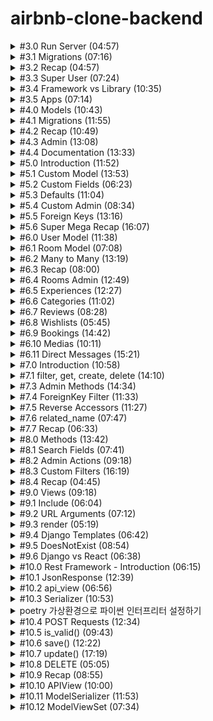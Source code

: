 # airbnb-clone-backend

<details>
<summary> #3.0 Run Server (04:57)
</summary>

**서버 키는 법**

airbnb-clone-backend 폴더 위치 아래에서 터미널을 킨 후 `poetry shell`로 `django` 가상환경으로 들어가준다.
그 다음 `python manage.py runserver` 명령어를 터미널에서 실행해준다.

**서버 닫는 법**

`Ctrl + C`로 중지한다.

</details>

<details>
<summary>
#3.1 Migrations (07:16)
</summary>

**admin page**

/admin/ 페이지로 가려함.

- /admin/ 페이지가 접속이 안되는 경우
  DB에 django_session 이라는 테이블이 없기 때문이다.

서버를 열면서 생긴 'db.sqlite3' 폴더는 DB파일인데 비어있다.

- migration 작업을 통해 문제 해결
  migration은 DB의 state를 수정하는 작업을 의미한다.

  ![Alt text](img/1.png)

  18개의 migration이 있다.

  `python manage.py migrate` 명령어를 터미널에 실행시켜 문제를 해결한다.

  ![Alt text](img/2.png)

- /admin/ 페이지 로그인 시 로그인 오류화면을 볼 수 있음

![Alt text](img/3.png)

</details>

<details>
<summary>
#3.2 Recap (04:57)
</summary>

**migration**

migration 파일에는 DB를 변화시킬 수 있는 python 코드가 들어있다.

이중에는 `auth-user`파일이 있을 것이다. 유저 저장 테이블이다.

</details>

<details>
<summary>
#3.3 Super User (07:24)
</summary>

**관리자 페이지**

터미널을 하나 더 열고 `django` 가상환경으로 들어가준 뒤 `python manage.py createsuperuser`를 실행한다.

비밀번호 설정 시 유효성 검사를 자동으로 해줌을 볼 수 있다.

![Alt text](img/4.png)

`/admin/`으로 들어가 설정한 아이디 비번을 입력하면 관리자 페이지를 볼 수 있다.

![Alt text](img/5.png)

관리자 페이지에서 본인 계정의 비밀번호 변경, 다른 유저의 비밀번호 변경, 유저생성, 그룹생성 등의 작업을 할 수 있다.

</details>

<details>
<summary>
#3.4 Framework vs Library (10:35)
</summary>

**라이브러리와 프레임워크의 차이 설명**

우리가 import를 통해 `라이브러리`를 호출한다.

`프레임워크`는 우리가 쓴 코드를 호출한다.

config폴더의 `setting.py` 파일의 내용을 수정함으로써 사용자의 코드에 맞춰 웹페이지의 내용이 바뀌는 것을 볼 수 있다.

![Alt text](img/6.png)

(프레임워크의 특징이다)

</details>

<details>
<summary>
#3.5 Apps (07:14)
</summary>

**장고의 프로젝트는 application들로 이루어져 있다**

Airbnb를 예시로 든다.

(`room`)숙소 정보와 (`user`)숙소 주인정보나 고객정보를 위한 로직을 같은 파일에 두지 않고 따로 둘 것이다.

`room`을 업로드하고 수정하고 삭제하는 등의 로직과 정보를 DB에 저장하고 변경사항을 적용해야한다.

`user`들이 소통하고 본인의 숙소페이지를 관리하고 본인의 예약정보를 관리하고, DB에 정보를 저장하고 변경사항을 적용해야한다.

</details>

<details>
<summary>
#4.0 Models (10:43)
</summary>

**장고의 프로젝트는 application들로 이루어져 있다**

django가상환경에서 다음 명령어를 터미널에 입력한다.
`python manage.py startapp 어플리케이션_이름`

'어플리케이션\_이름'에 해당하는 폴더가 만들어진다.

house 어플리케이션에 대한 데이터의 detail을 `models.py`에 작성한다.

파일을 수정하고 저장하여도 자동으로 서버가 재시작 되지 않는데 django가 아직 house 어플리케이션에 대해 모르기 때문이다.

config폴더의 `setting.py`파일에 `INSTALLED_APPS`에 우리가 만든 어플리케이션을 추가한다.
![Alt text](img/7.png)

`"houses.apps.HousesConfig"` 추가하기

</details>

<details>
<summary>
#4.1 Migrations (11:55)
</summary>

**Migrations**

django는 자동으로 admin 패널을 우리의 데이터로 생성해준다.

house폴더 아래에 있는 `admin.py`파일에 다음코드를 추가해준다.

```python
@admin.register(House)
class HouseAdmin(admin.ModelAdmin):
    pass
```

House라는 모델을 추가해주는 것을 볼 수 있다.

![Alt text](img/8.png)

하지만 눌러보면 table이 없다는 오류가 뜬다.

직접 migration을 함으로써 table을 만들어 줄 수 있다.

새로운 터미널을 열고 django가상환경상태에 진입한 후, `python manage.py makemigrations` 명령어를 입력한다.

![Alt text](img/9.png)

house 폴더 아래에 migration 폴더가 생겼고, 그 안에 '0001_initial.py'파일이 생겼다.

![Alt text](img/10.png)

변경된 데이터베이스를 적용하기 위해 `python manage.py migrate` 명령어를 입력해준다.

![Alt text](img/11.png)

그러면 이제 Houses를 눌렀을 때 migrate한 데이터베이스가 보인다.

![Alt text](img/12.png)

'ADD HOUSE' 버튼을 눌러 예전에 미리 설정해두었던 db자료형에 맞춰 내용을 추가할 수 있다.

![Alt text](img/13.png)

Houses에 내용물을 하나 추가하고 서버를 껐다키면 전에 추가했었던 내용이 살아있는 것을 확인할 수 있다.

![Alt text](img/14.png)

</details>

<details>
<summary>#4.2 Recap (10:49)</summary>

기존에 설치된 앱과 새로만들어 추가한 앱을 분리하여 따로 합쳐준다.

`INSTALLED_APPS = SYSTEM_APPS + CUSTOM_APPS`

migration을 테스트해보기위해 house폴더 아래에 있는 `models.py`에서 'price'를 'price_per_night'로 바꾼 후 변경사항을 적용시키기 위해 migration을 해준다.

![Alt text](img/15.png)

migration폴더 아래에 새로운 파이썬 파일이 생기고 변경사항이 기록된다.

![Alt text](img/16.png)

변경사항을 `python manage.py makemigrations`로 등록해주고, `python manage.py migrate`로 적용해준다.

![Alt text](img/17.png)

적용된 모습이다.

</details>

<details>
<summary>#4.3 Admin (13:08)</summary>

**admin 패널 추가설정하기**

admin패널에 들어가면 Houses 클래스로부터 만들어진 항목의 이름이 'House object(1)' 로 보인다.

model.py에서 House클래스에 `__str__()` 메소드를 수정해줌으로써 우리가 원하는 형태로 보이게 할 수 있다.

```
    def __str__(self):
        return self.name
```

admin.py에서 `list_display=[]`에 데이터 속성이름을 적어주면 해당 속성들을 미리보기 가능하다.

```
    list_display = [
        "name",
        "price_per_night",
        "address",
        "pets_allowed",
    ]
```

`list_filter=[]`를 추가해주면 오른쪽에 필터목록을 볼 수 있다.

![Alt text](img/18.png)

```
    list_filter = [
        "price_per_night",
        "pets_allowed",
    ]
```

`    search_fields = ["address"]`이 코드를 추가 함으로써 주소를 기준으로 검색할 수 있는 검색창이 생긴다.

`"address_startwith"`를 집어넣으면 검색키워드로 시작하는 것만 뜨고, 그냥 `"address"`만 넣으면 키워드가 중간에 들어있어도 모두 검색된다.

</details>

<details>
<summary>#4.4 Documentation (13:33)</summary>

**Documentation**

[장고문서](https://docs.djangoproject.com/en/4.2/ref/models/fields/)

Documents를 통해 admin패널에서 도움말, 데이터 이름, 데이터 숨기기, 리스트상태에서 수정가능하게 하기 등등의 많은 기능을 적은 코드로 사용할 수 있다.

It's insane~

</details>

<details>
<summary>#5.0 Introduction (11:52)</summary>

**User Applications 환경설정\_0**

인터프리트 설정을 poetry환경으로 잡아준다.

그러면 django 임포트할때 밑에 경고물결줄이 안뜬다.

</details>

<details>
<summary>#5.1 Custom Model (13:53)</summary>

**User Applications 환경설정\_1**

[Documents Link](https://docs.djangoproject.com/en/4.2/topics/auth/customizing/#substituting-a-custom-user-model)

`python manage.py startapp users`로 새로운 커스텀 유저를 만들어준다.

기존 유저의 모든 것을 상속받아야함.

1.  `AbstractUser`의 모든 것을 상속받은 `User`를 커스터마이징하고,

2.  커스터마이징한 `User`를 Django에게 사용하겠다고 인지시켜야한다.

    2-1. 링크에서 추가해야하는 코드를 `setting.py`에 추가한다.

    2-2. user application을 설치해야하므로 `CUSTOM_APPS`에 추가해준다.

    2-3. 커스텀 USER를 만들었는데 이미 옛날에 만들어둔 USER와 충돌을 일으키기 때문에 서버를 끄고 DB를 삭제해준다. "db.sqlite3"을 삭제한다. 서버 재실행해준다.

    2-4. 그리고 houses에 있는 migrations 파일도 지워준다.(0001\_.... 이렇게 생긴 파일들). (폴더와 `__init__.py` 파일은 살려둠)

    2-5. `python manage.py makemigrations`를 해준다.

    ![Alt text](img/19.png)

    2-6. `python manage.py migrate`로 새정보로 업데이트해주고, 동기화된다.

3.  user모델을 admin패널에 추가한다.

    3.1 users폴더에 admin.py에 내용을 추가해준다.

    3.2 다시 페이지를 리로드하면 로그인을 다시해야하는데, DB를 지웠기 때문에 세션이 종료된 것이고, user로 새로 생성해 줘야한다.

    따라서 `python manage.py createsuperuser`로 user계정을 새로 만들어준다.

![Alt text](img/20.png)

유저가 분리되어 보인다. 이전에는 Groups와 같이 있었다.

</details>

<details>
<summary>#5.2 Custom Fields (06:23)</summary>

**Custom User Model**

파이썬 코드에 있는 모델 구조와 DB구조를 서로 동기화 하기 위해 추가작업(기본값 넣어주기 등의 작업)을 해줘야 한다.

만약 'is_host'필드에 기본값을 지정해주지 않고 `python manage.py makemigrations`를 해주면 동기화를 위한 오류를 발생시킬 것이다.

![Alt text](img/21.png)

추가한 'is_host' 필드는 기본값없이 Nill 값으로 추가가 불가능하다는 오류이다.

옵션1. 일회성 기본값제공하기. 하지만 기존 행들의 이 열 값들이 모두 null값이 된다.

옵션2. 이 작업을 중지하고 models.py에서 기본값을 지정해준다.

2번을 선택하여 추가작업을 해줄 것이다.

</details>

<details>
<summary>#5.3 Defaults (11:04)</summary>

**Adding Default**

DB를 수정하여 기존에 있었던 필드가 사라지면 원래 있어야 할 것이 없어져서 오류가 발생한다.

default 값이 필요한 필드에 default값을 넣어주고 makemigrations를 해준다.

웹에서 유저를 클릭하여 들어가보자.

하지만 필드가 non-editable 상태여서 오류가 발생하는 것을 볼 수 있다.

다음 강의에서 해결한다.

</details>

<details>
<summary>#5.4 Custom Admin (08:34)</summary>

**Admin pages modify**

어드민 페이지를 수정하였다.

</details>
<details>
<summary>#5.5 Foreign Keys (13:16)</summary>

**유저 연동시키기(model연결시키기)**

ForeignKey를 사용하여 사용자를 연결한다.

만약 사용자가 지워지면 어떻게 처리할 것인지 정해주어야만 한다.

NULL로 처리해줄 수 있다. 하지만 그 유저가 만든 house가 주인이 없는 채로 남아있으면 안됨으로 house도 같이 delete해주기 위한 CASCADE를 쓴다. `on_delete=models.CASCADE`

그 다음 db.sqlite3과 migrations 폴더에 있는 파일들을 모두 지워준다.(`__init__.py` 빼고)

초기화 해주는 과정이다.

초기화가 되었기 때문에 makemigrations, migrate, createsuperuser를 다 해준다.(jeongyeon, 123)

웹페이지에 들어가서 house에 추가를 해주면 아래에 새로운 필드가 생긴 것을 확인할 수 있다.

![Alt text](img/23.png)

박스를 클릭하면 사용자를 선택해줄 수 있다. 초기여서 '-----'와 'jeongyeon' 2개만 있다.

house가 user의 ForeignKey를 가지고 있다고 알려주었기 때문에 models를 연결할 수 있었다.

PositiveIntegerField를 사용하게되면 단순히 숫자를 저장하기만 한다. 하지만 ForeignKey를 사용하면 Django에게 참조하고 싶은 model을 알려줌으로써 연결을 해준다.

</details>

<details>
<summary>#5.6 Super Mega Recap (16:07)</summary>

**관계형DB를 Django에서 다루기**

사용자를 예시로 user테이블과 house테이블을 연결하였다.

만약 user테이블에있는 user가 하나 사라진다면, 그 user와 연관된 house를 어떻게 처리할 것인지가 문제가 된다.

house를 같이 삭제시키는 방법과 house의 user정보를 null로 만들어버리는 방법 2가지가 있다.

extensions에서 sqlite viewer를 설치하면 django의 sqlite db를 시각화해서 볼 수 있다.

다음에 model들을 생성할 것이기 때문에 house폴더를 삭제시켰다. 그리고 setting.py에서 custom_apps에 있는 house도 지워준다.

그다음 migration폴더에 있는 것도 지워서 초기화 해준다.

</details>
<details>
<summary>#6.0 User Model (11:38)</summary>

**최종 프로젝트에서 사용할 model만들기**

user 모델을 확장하였음

</details>
<details>
<summary>#6.1 Room Model (07:08)</summary>

**최종 프로젝트에서 사용할 model만들기**

rooms 모델을 새로 만들어줌

콘솔창에 `python manage.py startapp rooms`를 쳐서 새 모델을 만들어 주고, Config폴더에 있는 settings.py에 CUTSTOM_APPS에 `"rooms.apps.RoomsConfig",` 을 추가한다.

many-to-many 것들을 위해 나머지는 다음강의에

</details>
<details>
<summary>#6.2 Many to Many (13:19)</summary>

**최종 프로젝트에서 사용할 model만들기**

many to many 의 의미를 알기 위해서는 Many to one, One to many의 의미를 알아야 한다.

- room1, room2, room3 -> user1 (Many to one)

- user1 -> room1, room2, room3 (One to many)

Amenty model이 many to many relationship을 가진다.

Amenity1, Amenity2, Amenity3 => room1, room2, room3

그리고 반복을 피하기 위해서 생성된 날짜, 변경수정된 날짜를 저장하는 필드를 하나 만들어준다.

여기서 `auto_now_add=True`를 해주게 되는데 처음 생성되었을 때 날짜를 넣어주는 기능이다.

update는 `auto_now=True`를 넣어줘서 저장될 때마다 시간이 기록되게 한다.

근데 여기서 만들고 있는 시간 저장기능은 다른곳에서도 똑같이 사용될 것이다. 그러면 반복적으로 같은 코드를 사용해줘야하는데 이 중복되는 것을 막기 위해서 새로운 application을 만들어줄 것이다.

콘솔에 `python manage.py startapp common`으로 공통 코드를 위한 새 application을 만들어준다.

이 새로 만들어준 common모델에는 추상모델을 만들어준다. 이 모델은 db에 추가하지 않고 다른 모델에서 재사용하기 위한 모델이다. 이것은 blueprint같은 모델이다.

만들어준 common 모델에 아래부분에

```(python)
class Meta:
    abstract = True
```

을 적어준다면 django는 이 모델에 대해서 쓸모없는 db를 만들어내지 않는다.

사용하기 위해서는 사용하고자 하는 모델에 임포트를 먼저 한 후 `from common.models import CommonModel` 시작할 때 modles.Model부분을 `CommonModel` 로 바꿔적어주면 된다.

</details>
<details>
<summary>#6.3 Recap (08:00)</summary>

**최종 프로젝트에서 사용할 model만들기**

만든 rooms와 amenities를 웹상에서 확인해봄.

db에서 직접 확인해보면 생성날짜 수정날짜도 확인할 수 있다.

</details>
<details>
<summary>#6.4 Rooms Admin (12:49)</summary>

**최종 프로젝트에서 사용할 model만들기**

room과 amenity의 이름 수정

그리고 Amenity모델을 자동으로 복수형으로 표시하는 django의 기능 중 Amenitys라고 잘못된 복수형을 다음 코드로 바로잡아준다.

```(python)
class Meta:
    verbose_name_plural = "Amenities"
```

admin.py에서 목록에서 어떻게 보일지, 어떤 필터 적용기준으로 보여줄지 패널에서 시각화 할 수 있다.

</details>
<details>
<summary>#6.5 Experiences (12:27)</summary>

**최종 프로젝트에서 사용할 model만들기**
experience창 만들기

</details>

<details>
<summary>#6.6 Categories (11:02)</summary>

**최종 프로젝트에서 사용할 model만들기**
category 연결 만들기

</details>
<details>
<summary>#6.7 Reviews (08:28)</summary>

**최종 프로젝트에서 사용할 model만들기**
review 테이블만들기

</details>
<details>
<summary>#6.8 Wishlists (05:45)</summary>

**최종 프로젝트에서 사용할 model만들기**
wishlist 만들기

</details>

<details>
<summary>#6.9 Bookings (14:42)</summary>

**최종 프로젝트에서 사용할 model만들기**
booking 만들기

-> rooms, experiences 2개 모두 예약할 수 있는 booking기능을 만들 것이다. 2개중 선택을 할 수 있도록 choice클래스를 하나 만들어준다.

booking에서 check_in, check_out을 만들어 줄 때에는 DB에 시간을 포함하여 저장할 것인지 날짜만 저장할 것인지를 우리가 정하여 만들어줘야 한다.(여기서는 날짜만 저장하기로 함)

</details>
<details>
<summary>#6.10 Medias (10:11)</summary>

**최종 프로젝트에서 사용할 model만들기**
Media 만들기

OneToOneField를 만들었는데 고유한 것을 연결할 때 사용하였다.(드물게 사용함)

</details>

<details>
<summary>#6.11 Direct Messages (15:21)</summary>

**최종 프로젝트에서 사용할 model만들기**
direct_messages 만들기

dms로 이름지어도 되어서 그렇게 했음

application이름은 해당 모델의 폴더 아래에 app.py에서 name을 수정함으로서 바꿀 수 있다.

admin패널에서 추가적으로 문자 개수, 채팅방에 참여하고있는 사람수, 개시한 방에 평점 등의 추가적인 속성을 넣어줄 수 있을 것이다.

</details>
<details>
<summary>#7.0 Introduction (10:58)</summary>

**Django의 ORM**

콘솔창에서 shell로 db와 소통할 것이다.

`python manage.py shell`

models를 통해 db에 접근한다.

db에 있는 모든 room찾기

`from rooms.models import room`

`Room.objects.all()`

어떠한 속성으로도 찾을 수 있다.

`Room.objects.get(name="서울집")`

.get 뿐만아니라 .create, .filter도 있다

`room = Room.objects.get(name="서울집")`

처럼 변수에 저장하고

`room.created_at`,`room.name`,`room.id`등의 명령어를 입력할 수 있다.

`room.price = 2000`으로 하고 `room.save()`를 하게되면 db가 업데이트된다. 심지어 updated_at에 시간이 반영된다. 하지만 국제표준시간 기준이여서 9시간 느리게 보인다.

</details>

<details>
<summary>#7.1 filter, get, create, delete (14:10)</summary>

**ORM 용어들**

- `.get()` 특정한 object 하나만 찾고 싶을때

  `Room.objects.get(pk=1)` primary key 1로 찾을때

- `.filter()` 필터적용하여 가져오기

  - `Room.objects.filter(pet_friendly=True)`
    'pet_friendly'를 필터적용하여 가져오면 결과값 개수가 1개 이상이므로(0개가 나올 수 있음) `.filter()`를 사용해야한다. 만약 `.get()`을 사용하면 오류가 날 것이다.

  - filter는 유용하다. '속성'+ '\_\_필터값' 형식으로 underscore를 이용한다.

  - 부등호도 사용하다.

  `Room.objects.filter(price__gt=15)`

  - 검색어도 사용가능하다('seoul'이 들어간 방만 찾기 같은 행위)

    `Room.objects.filter(name__contains="서울")`

    `Room.objects.filter(name__startswith="서울")`

- `.all()` 모든것을 보여줌

- `.create()` db내용물 생성하기

  괄호안에 속성값을 잘 넣어줘야한다.

  `Amenity.objects.create(name="Amenity from the Console",  description="cool")`

- `.delete()` 선택한 db값을 삭제할 수 있다.

  `.get()`으로 삭제하고싶은 것을 고르고 삭제해준다.
  `Amenity.objects.get(pk=4).delete()`

      </details>

  <details>
  <summary>#7.2 QuerySets (07:01)</summary>

**QuerySets은 무엇인가**

연산자를 함께 묶어주는 역할을 한다.

filter 사용시 여러 속성을 ','로 묶어줄 수 있다.

db와 소통하지 않고 db에 있는 모든 데이터를 몽땅 꺼내온다.

QuerySet은 구체적으로 요청받을 때만 데이터를 제공할 것이다.

명령을 즉시 실행시켜주지 않고 데이터를 요청할 때만 제공한다.

1. 게으르기 때문에 db를 힘들게 하지 않는다.

2. 서로다른 QuerySet들을 연결할 수 있다.

all같은 db를 힘들게 할 수 있는 명령어를 실행한다면 db를 바로 다 보여주지 않고 QuerySet형태로 짧게 보여준다.

</details>

<details>
<summary>#7.3 Admin Methods (14:34)</summary>

**lookup 무엇인가**

"\_\_"연산자는 lookup연산자라고 부른다.

[Documentation link](https://docs.djangoproject.com/en/4.1/ref/models/querysets/#field-lookups)

QuerySet을 반환하는 메소드도 있고, 반환하지 않는 메소드도 있다.

새로운 db 콘솔 지식을 통하여 admin 패널에서 더 많은 것을 할 수 있다.

예를들면 .count()메소드를 통해 얼마나 많은 요소들이 있는지를 표시해줄 수 있다.

`"total_amenities",`이 항목을 rooms의 admin.py에 추가할 것이다. 하지만 이것은 미리 만들어주지 않았기 때문에 오류가 발생한다.(Room클래스의 메소드로 찾아내려 한다.)

2가지 방법이 있다.

1. 직접 model에 메소드를 추가하기. ORM을 이용하는 방법이다.

2. admin.py에 직접 메소드를 만들어주기. 메소드는 self뿐만 아니라 room도 매개변수로 갖게된다.

1번방법은 room에 항상 total_amenities메소드가 따라다닐 것이다. room을 쓸때마다 total_amenities도 필요하다면 1번방법이 좋다. 2번방법은 관리자 패널에서만 확인할 수 있다. 다른곳에서는 전혀 필요없고, 관리자 패널에만 필요하다면 2번방법이 좋을 수 있다.

```
#(admin.py)
def total_amenities(self, room):
    return room.amenities.count()
```

```
def total_amenities(self):
    return self.amenities.count()
```

이렇게 해줌으로서 count()메소드로 amenities개수를 표현해줄 수 있다.

</details>
<details>
<summary>#7.4 ForeignKey Filter (11:33)</summary>

**foreignKey로 필터링하기**

reverse accessors : 관계를 뒤집어서 접근하도록 하는 것.

사용하는 이용 : 반대방향으로 원하는 정보를 찾을 때

room 모델은 user모델을 foreignKey로 포인팅하고 있다.

reverse란 user를 가리키고 있는 model을 찾기 위한 것. 반대방향으로 원하는 것을 찾아가는 것.

예를 들어 room.owner은 room에서 user를 찾아내는 것이다. 근데 user에서 room을 찾아내는 방법, 이것이 reverse이다.

`Room.objects.filter(owner__username="jeongyeon")`

이런식으로 작성하면 해당 유저의 모든 room을 QuerySet으로 보여준다.

`Room.objects.filter(owner__username__startswith="j")`

이런것도 가능하다(~로 시작하는 것 찾기 필터)

이런 기능이 반복적으로 많이 필요한 경우가 있다. 예를들어 인스타그램에서 creater가 사진을 올리는 기능이 있고 그 creater를 클릭하여 그사람이 올린 사진들을 보는 행위 reverse가 있는데 둘다 반복적으로 많이 쓰이는 기능이 될 것이다.

room.owner.username은 가능하다. 방을 업로드한 유저의 이름을 보는 기능이다. 하지만 반대로 유저의 이름을 기준으로 그 유저가 올린 방을 모두 찾아보는 기능 user.rooms 이러한 기능은 만든적이 없다. reverse로 찾아야 하는 것이다. 하지만 코드를 손봐서 기능을 만들어 줄 수 있다.

</details>
<details>
<summary>#7.5 Reverse Accessors (11:27)</summary>

**Reverse Accessors**

콘솔에서 User를 임포트해와서 pk=1을 me라는 변수에 저장하자.

`dir(me)`를 통해 많은 메소드와 속성을 볼 수 있다.

`~_set`이라는 것이 많다. 이것이 reverse accessors이다.

`me.room_set.all()`을 입력하면 해당 유저의 모든 room을 보여준다.

새로운 유저를 만들어주자. (admin, adminpw1234) 방하나를 admin의 방으로 바꿔준다.

다시 명령어를 입력하면 방이 하나 없어져있다.

규칙 : ForeignKey는 매번 `_set`속성을 받는다.

review에서도 user와 연결시 ForeignKey를 사용했다. 따라서 `me.review_set`이 가능하다.

</details>
<details>
<summary>#7.6 related_name (07:47)</summary>

**Reverse Accessors 이름 커스터마이징**

A가 B에 대한 ForeignKey를 만들었다면 B는 A_set을 갖는다.

`user.room_set()`을 더이상 하지않고 `user.rooms`을 하도록 만들려면 rooms의 models.py에서 Room 클래스의 owner설정에서 `related_name="rooms",`을 추가하면 된다.

추가후 makemigrations, migrate을 해줘야 적용이 된다.(ORM shell콘솔도 껐다 켜준다.)

ForeignKey뿐만 아니라 ManyToMany도 바꿔줄 수 있다. 바꿀 수 있는건 모두 바꿔준다.

</details>

<details>
<summary>#7.7 Recap (06:33)</summary>

**Reverse Accessors 복습**

이미 만들어 놓은 속성이나 메소드를 반대방향으로 호출하고 싶을 때 추가적으로 만들지 않고도 사용가능한 기능.

related_name으로 이름을 바꿔줄 수 있다.

</details>
<details>
<summary>#8.0 Methods (13:42)</summary>

**리뷰 평균내서 보여주기**

일단 room에서 review를 볼 수 있게 메소드를 하나 만든다. 프론트에서 보여줄 목적도 있다.

```
def rating(room):
    return room.reviews.count()
```

이런식으로 ORM문법을 이용해 return값을 만들어준다.

```
for review in room.reviews.all().values("rating"):
```

for문으로 필요한 모든 리뷰를 불러올때 그냥 `.all()`을 해버리면 db가 고생을 한다. 따라서 뒤에 `.values("rating")`을 붙여서 필요한 값만 가져오도록 최적화를 해준 것이다.

</details>
<details>
<summary>#8.1 Search Fields (07:41)</summary>

**검색 필드**

room의 admin.py에 
```
search_fields = ("name", "price",)
```
를 추가하게되면 admin패널의 room에서 검색필드가 생성된다.

그리고 방의 이름이나 가격으로 방을 검색해볼 수 있다.

이러면 기본적으로 검색한 내용이 우리가 선택한 항목에 있는지 확인한다.

startswith 키워드는 앞에 `^`를 넣어주면 사용할 수 있다. (~로 시작하는 것 검색하기)

```
search_fields = ("^name", "^price",)
```

완전히 똑같은 것을 찾아주고 싶을 때는 `=`를 앞에 넣어주면 된다.

```
search_fields = ("=name", "=price",)
```

만약 사용자 이름으로 찾고 싶다면

```
search_fields = ("owner__username",)
```

이처럼 장고가 기본으로 제공하는 기능을 사용하여 만들어줄 수 있다.

Foreign Key를 이용하여 검색하는 방식이다. owner는 room model의 한 요소로 user로부터 관계되는 값이다.

</details>

<details>
<summary>#8.2 Admin Actions (09:18)</summary>

room을 삭제하려하면 장고는 연결된 관계같은 것들이 같이 삭제되거나 변경되는지 한눈에 보여주는 페이지를 띄워준다.

**admin action 추가하기**

admin action은 3개의 파라미터로 구성된다. 

1. 액션을 호출하는 클래스 
2. request객체
3. queryset 선택한 모든 객체를 반환
```
@admin.action(description="Set all prices to zero")
def reset_prices(modle_admin, request, queryset):
    print(modle_admin)
    print(dir(request))
    print(queryset)
```

위와 같이 체크박스에 선택한 room들을 queryset을 출력하여 확인해 볼 수 있다.

우리가 만들려는 기능은 선택한 방들의 가격을 0으로 바꾸는 것이다.

```
def reset_prices(modle_admin, request, rooms):
    for room in rooms.all():
        room.price = 0
        room.save()
```
</details>
<details>
<summary>#8.3 Custom Filters (16:19)</summary>


**나만의 필터 만들기**

admin.py에 클래스 내부에 `list_filter=(rating)`처럼 만들면 해당 필드명으로 필터를 만들 수 있었다.

관계, Foreign Key로도 필터를 만들 수 있다. User로 만들어보자

```
    list_filter = (
        "rating",
        "user__is_host",
        "room__amenities",
        "room__pet_friendly",
    )
```

이런식으로 Foreign Key로 관계를 통해 필터를 만들어 줄 수 있다.

Foreign Key의 또 다른 Foreign Key로도 필터를 만들어줄 수 있다.

리뷰에서 특정 단어를 포함하는 것만 보여주도록 필터를 만들어볼 수도 있다.

```
# SimpleListFilter를 상속받는다.
class WordFilter(admin.SimpleListFilter):
    # 필수 - 필터제목
    title="Filter by words!"
    # 필수 - URL에 뜨는 내용 'potato=어쩌구' 이렇게 URl에 나옴
    parameter_name="potato"
    # 필수 - 필터 내용이 어떤 것이 나와야하는지 Override되야하는 lookup method
    # 튜플 리스트를 반환해야한다.
    def lookups(self, request, model_admin):
        # 두번째 튜플요소를 화면에 보여준다.
        return [
            ("good", "Good"),
            ("oh", "Oh"),
            ("wow","Wow")
        ]
    # 필터를 거친 결과물을 보여주는 메소드
    def queryset(self, request, reviews):
        # request에 GET을 사용할 것이다.
        # 바뀐 url을 읽어서 값을 뽑아올 수도 있지만 self를 이용하여 값을 가져올 수 있다.
        word = self.value()
        if word:
            # 리뷰 내용물에 word와 같은 값을 뽑아준다.
            return reviews.filter(payload__contains = word)
        else:
            return reviews
```

이런식으로 직접 구현하여 단어가 들어있는지 여부로 필터를 만들어줄 수 있다.

여기서 3점미만은 bad, 3점 이상은 good 리뷰인 것으로 판단해주는 필터를 만들어보자.

```
# 3점미만은 bad, 3점 이상은 good로 나눠주는 필터
class good_or_bad(admin.SimpleListFilter):
    title = "3점미만 = bad, 3점이상 = good"
    parameter_name = "good_or_bad"
    def lookups(self, request, model_admin):
        return [
            ("good","good"),
            ("bad","bad"),
        ]
    def queryset(self, request, reviews):
        feel = self.value()
        if feel == 'good':
            return reviews.filter(rating__gte = 3)
        elif feel == 'bad':
            return reviews.filter(rating__lt = 3)
        else:
            return reviews
            
```

</details>
<details>
<summary>#8.4 Recap (04:45)</summary>


**Recap**

검색창 필드 `search_fields`, 사용자 액션 `@admin.action`, 사용자 지정 필터 3가지를 만들어 보았다.

</details>
<details>
<summary>#9.0 Views (09:18)</summary>


**Views**

config 폴더의 urls.py파일에서 url로 접속하면 어떻게 어디로 보낼지를 정해줄 수 있다.

view는 유저가 특정 url에 접근했을 때 작동하게되는 함수이다. 만들어 놓은 rooms, houses 등에 views.py가 하나씩 다있다.

views.py를 url에 import해올 것이기 때문에 굳이 views라는 이름을 갖을 필요는 없다. 다른 이름으로 해도 된다.

```
# rooms > views.py
from django.http import HttpResponse

# Create your views here.
def say_hello(request):
    return HttpResponse("hi")
```

기본적으로 view에서 함수를 만들면 request를 파라미터로 만들어줘야한다.
장고에서 기본적으로 제공하는 파라미터이기 때문이다. 

```
# url.py
from django.contrib import admin
from django.urls import path
from rooms.views import say_hello

urlpatterns = [
    path('admin/', admin.site.urls),
    path('rooms', say_hello)
]
```

이렇게 코드를 짠 후 `http://127.0.0.1:8000/rooms`로 접속하면 return 값인 hi가 출력된 것을 볼 수 있다.


</details>
<details>
<summary>#9.1 Include (06:04)</summary>


**URL들을 개별 파일로 만들 것이다.**

rooms의 url을 분리된 파일로 바꿀 것이다.

각 application의 url파일에 각 url들을 분리시켜줄 것이고 config로 묶어줄 것이다.

urls.py에 include를 임포트 해온 뒤, 우리가 원하는 url 주소로 이동할 때 include를 통해 각 어플리케이션의 url파일로 이동하게 할 것이다.

`path('rooms/', include("rooms.urls"))`

```
from django.urls import path
from . import views

urlpatterns = [
    path("",views.say_hello),
]
```

include를 통해 넘어가면 위처럼 세부 경로에 따라 어떤 화면을 view해줄지 정해줄 수 있게 된다. 지금은 room/ 까지만 만들어 둔 형태이다.

</details>
<details>
<summary>#9.2 URL Arguments (07:12)</summary>


**URL의 변수를 참조하자**

`path("<int:room_id>",views.see_one_room)`

꺽쇠 안에 `변수 자료형:변수명` 형식으로 써주면 url의 값을 변수로 사용할 수 있다. 여기서 int 자료형을 사용하였기 때문에 문자열을 url 뒤에 써주게 되면 오류를 자동으로 저료형 검사를 하여 띄워준다.

사용하는 url `views.see_one_room` 함수에는 변수를 매개변수로 받아줘야한다.

```
def see_one_room(request,room_id):
    return HttpResponse(f"see room with id: {room_id}")
```

</details>

<details>
<summary>#9.3 render (05:19)</summary>


**랜더링하기**

`render` 의 첫번째 매개변수는 request, 두번째 매개변수는 템플릿 이름이 들어온다. 세번째는 데이터를 넘겨줄 것을 넣어준다.

```
def see_all_rooms(request):
    rooms = Room.objects.all()
    return render(request, "all_rooms.html",{"rooms":rooms, 'title':'hello! this title comes from django!'} )
```

그리고 템플릿 폴더를 만들어 두고 그 안에 명시한 html파일을 만들어 내용을 적어준다. 세번째 매개변수로 넘겨받은 데이터를 사용하고자 하면 플라스크처럼 `{{}}`를 사용해준다

`<h1>{{title}}</h1>`

</details>

<details>
<summary>#9.4 Django Templates (06:42)</summary>


**템플릿에서 각 방 표시하기**

플라스크와 같은 문법을 사용해준다.

```
<h1>{{title}}</h1>

<ul>
{% for room in rooms %}
<li><a href="/rooms/{{room.pk}}">
    {{room.name}}</br>
    {%for amenity in room.amenities.all %}
    <span>- {{amenity.name}} </br> </span>
    {%endfor%}</a>
</li>
{%endfor%}
</ul>
```
`a` 태그를 사용하여 해당 방의 primary key를 링크로 걸어 방으로 넘어가게 만들어 주었다.

</details>

<details>
<summary>#9.5 DoesNotExist (08:54)</summary>


**한개의 방을 보기 위한 코드 작성하기**

```
def see_one_room(request,room_pk):
    room = Room.objects.get(pk=room_pk)
    return render(request, "room_detail.html",{'room':room,})
```

ORM을 활용하여 room의 세부 정보들을 가져와 room이라는 변수로 html파일로 넘겨준다.

```
<h1>{{room.name}}</h1>
<h3>{{room.country}}/{{room.city}}</h3>
<h4>{{room.price}}</h4>
<p>{{room.description}}</p>
<h5>{{room.category.name}}</h5>
```

room의 detail들을 메서드 형태로 가져오고, foreign키로 묶여있는 카테고리도 `room.category.name` 이런식으로 쉽게 가져올 수 있다.

**try except 로 예외처리하기**

만약 room_pk값으로 존재하지 않는 방의 정보를 요구할 때는 `404 not found`를 띄워 존재하지 않는 방이라고 알려야 한다.

try except문으로 예외처리를 해주고 프론트에서도 처리를 해준다.

```
def see_one_room(request,room_pk):
    try:
        room = Room.objects.get(pk=room_pk)
        return render(request, "room_detail.html",{'room':room,})
    except Room.DoesNotExist:
        return render(request, "room_detail.html",{'not_found':True,})
```

만약 존재하지 않는 방이라면 `not_found`라는 변수에 `True`를 담아 보낸다.

```
{% if not not_found %}

    <h1>{{room.name}}</h1>
    <h3>{{room.country}}/{{room.city}}</h3>
    <h4>{{room.price}}</h4>
    <p>{{room.description}}</p>
    <h5>{{room.category.name}}</h5>
{% else %}
    <h1>404 Not Found 🤣</h1>
{% endif %}
```

프론트에서는 `not_found`변수의 부울값에 따라 렌더링을 다르게 해주면 된다.

</details>

<details>
<summary>#9.6 Django vs React (06:38)</summary>

**장고의 템플릿 vs 리액트**

장고 템플릿으로도 충분히 동적으로 만들 수 있지만 충분하지 않기 때문에 리액트를 사용할 것이다.

장고는 어드맨 패널과 ORM, JSON 전송에 사용할 것이고 화면구성(UI)에는 리액트를 사용할 것이다.

장고는 좋은 API서버이다. REST API는 장고의 REST framework이다.

</details>

<details>
<summary>#10.0 Rest Framework - Introduction (06:15)</summary>

**장고 rest 프레임워크**

오래되고 안정적인 프레임워크이고 장고를 사용하는 대부분의 회사의 표준이다.

`poetry add djangorestframework`

pip 말고 poetry를 통해 설치해줄 것이다. poetry 가상환경이 켜져있는 상태에서 설치해야한다.

설치 후 config폴더의 setting.py파일에 추가된 내용을 적어줘야한다.

`THIRD_PARTY_APPS = ['rest_framework',]`

`INSTALLED_APPS = SYSTEM_APPS + THIRD_PARTY_APPS + CUSTOM_APPS`

설치된 rest framework를 사용할 수 있게된다.

</details>
<details>
<summary>#10.1 JsonResponse (12:39)</summary>

**Json으로 응답 넣기**

react를 사용하고 장고의 템플릿 기능을 사용하지 않기로 하였으니 render는 지운다.

```
from django.http import JsonResponse
from .models import Category

def categories(request):
    all_categories = Category.objects.all()
    return JsonResponse(
        {
            'ok':True,
            'categories':all_categories,
            
        })
```

json을 웹페이지로 보낼 수 있는데 여기서 python객체를 json에 담아서 보내려면 serializable하지 않아서 오류가 뜨게 된다. 이 파이썬 객체를 json이 해독가능하게 바꿔줘야만 한다.

</details>

<details>
<summary>#10.2 api_view (06:56)</summary>

**파이썬 객체 json으로 바꿔주기**

```
from django.http import JsonResponse
from django.core import serializers
from .models import Category

def categories(request):
    all_categories = Category.objects.all()
    return JsonResponse(
        {
            'ok':True,
            'categories':serializers.serialize("json",all_categories),
            
        })
```

이렇게 번역해주는 serialize를 사용하면 json으로 바뀌어 잘 나오게 된다.

django serialization 프레임워크는 많은 기능을 제공하고 있지 않기 때문에 django rest 프레임워크를 사용할 것이다.

데코레이터를 이용한다. (`@admin.register~~~`)

```
from rest_framework.decorators import api_view
from rest_framework.response import Response
from .models import Category

@api_view()
def categories(request):
    return Response(
        {'ok':True,
        }
    )
```

`rest_framework`의 데코레이터의 `api_view`와 `Response`를 이용하면 rest framework 특유의 렌더링 방법으로 json을 보여준다. 하지만 아직 serialize되지 않았다.

</details>
<details>
<summary>#10.3 Serializer (10:53)</summary>

**Serialize 파이썬 객체 JSON으로 번역해주기**

```
from rest_framework import serializers

class CategorySerializer(serializers.Serializer):

    pk = serializers.IntegerField() 
    name = serializers.CharField(required=True)
    kind = serializers.CharField()
    created_at = serializers.DateTimeField()
```
직접 serializer를 구현해주었다.

```
from categories.serializers import CategorySerializer
from rest_framework.decorators import api_view
from rest_framework.response import Response
from .models import Category

@api_view()
def categories(request):
    all_categories = Category.objects.all()
    serializer = CategorySerializer(all_categories,many=True)
    return Response(
        {'ok':True,
        'categories': serializer.data,
        }
    )
```

구현한 serializer를 가져와 사용해줄 때, `many=true`를 해줘야 인자로 받은 파이썬 객체의 내용을 모두 받아드린다. 받아드린 파이썬 객체의 요소들을 보고 구현해 놓은 것만 번역하여 보여준다.

</details>

<details>
<summary>poetry 가상환경으로 파이썬 인터프리터 설정하기</summary>

1. 가상환경에서 `poetry env info`로 가상환경의 python.exe 파일의 주소를 알아낸다.

2. `Ctrl + Shift + P`로 파이썬 인터프리터를 설정해준다. 설정해줄때 1번에서 알아낸 주소를 복붙해주면 된다.

-> rest_framework 가 자동완성이 안되길레 사용한 방법

</details>

<details>
<summary>#10.4 POST Requests (12:34)</summary>

**GET 요청**

`/categories` 는 모든 카테고리를 보여준다. 하나만 보여주기 위해서 primary key 값을 url 뒤에 넣어서 만들어줄 것이다.

`/categories/1` 로 들어가면 pk값이 1인 카테고리를 보여준다.

먼저 urls.py에 `path("<int:pk>", views.category)` 추가한 후 views.py에 `category`함수를 만들어준다.

```
@api_view()
def category(request, pk):
    category = Category.objects.get(pk=pk)
    serializer = CategorySerializer(category)
    return Response(serializer.data)
```

![img](./readme_img/10.4-1.jpg)

정보를 조회하기 위한 GET요청에 관하여 처리하였다.

**POST 요청**

views.py에 `@api_view()` 괄호 부분에 `["GET","POST"]` 단순히 추가만 해줘도 POST 요청까지 한번에 처리해줄 수 있다.

```
@api_view(["GET","POST"])
def categories(request):
    all_categories = Category.objects.all()
    serializer = CategorySerializer(all_categories,many=True)
    return Response(serializer.data)

@api_view(["GET","POST"])
def category(request, pk):
    category = Category.objects.get(pk=pk)
    serializer = CategorySerializer(category)
    return Response(serializer.data)
```

![img](./readme_img/10.4-2.jpg)

심지어 아래부분에 POST요청을 위한 form도 제공해주는 것을 볼 수 있다.

그리고 코드를 request 유형에 따라 수정한후 웹페이지 아래에 있는 `POST` 버튼을 클릭하면 요청이 성공하는 것을 확인해볼 수 있다.

```
@api_view(["GET","POST"])
def categories(request):
    if request.method == "GET":
        all_categories = Category.objects.all()
        serializer = CategorySerializer(all_categories,many=True)
        return Response(serializer.data)
    elif request.method == "POST":
        return Response({'created':True})
```

![img](./readme_img/10.4-3.jpg)

만약에 유저로부터 POST요청을 받는 경우를 상세히 코드로 짜보려 한다.

```
{
"name": "test from 웹페이지 !!",
"kind": "rooms"
}
```

위 내용으로 post를 보내면 올바른 형식을 인지하고 요청이 성공하게 된다.

이 정보로 바로 데이터베이스를 수정하게 되면 편하겠지만 검증과정을 거치는 것이 좋다.

그리고 Serializer는 파이썬 객체를 json user word로 바꿔주는 것 뿐만 아니라 반대의 경우인 유저의 json user word를 파이썬 객체로 번역하는 것도 해준다!


</details>

<details>
<summary>#10.5 is_valid() (09:43)</summary>

**검증하기**

Serializer가 유저가 POST요청을 보낸 데이터를 검증하는데 도움을 줄 수 있다.

Serializer에게 파이썬 객체를 JSON으로 번역시키고 싶으면 인스턴스를 첫번째 인자로 주면된다.

`serializer = CategorySerializer(all_categories,many=True)`

Serializer에게 유저가 보낸 JSON을 파이썬 객체로 번역시키고 싶으면 `data=~~~`을 사용하면 된다.

`serializer = CategorySerializer(data=request.data)`

serializer에게 데이터의 형태를 미리 알려줬기 때문에 미리 알려준 데이터 형식을 알고 있다.

```
elif request.method == "POST":
    serializer = CategorySerializer(data=request.data)
    print(serializer.is_valid())
    print(serializer.errors)
    return Response({'created':True})
```

`is_valid()`로 검증해볼 수 있다. `errors`로 오류의 내용을 알아낼 수 있다.

 serializer를 한번 만들어뒀다면 파싱과 검증까지 모두 할 수 있다.

```
from rest_framework import serializers

class CategorySerializer(serializers.Serializer):

    pk = serializers.IntegerField(read_only=True) 
    name = serializers.CharField(required=True,max_length=50,)
    kind = serializers.CharField(max_length=15,)
    created_at = serializers.DateTimeField(read_only=True)
```

serializer를 이렇게 수정함으로써 pk, created_at를 유저가 post요청하지 못하게 할 수 있고, name, kind의 값에 제한을 걸 수 있다.

```
@api_view(["GET","POST"])
def categories(request):
    if request.method == "GET":
        all_categories = Category.objects.all()
        serializer = CategorySerializer(all_categories,many=True)
        return Response(serializer.data)
    elif request.method == "POST":
        serializer = CategorySerializer(data=request.data)
        if serializer.is_valid():
            return Response({'created':True})
        else:
            return Response(serializer.errors)
```
검증 결과를 기준으로 if문으로 경우를 나눠 성공과 실패(오류 리턴하기)를 나눴다.


</details>


<details>
<summary>#10.6 save() (12:22)</summary>

**데이터베이스에 저장하기**

카테고리는 2가지 방과 활동으로 선택 제한이 걸려있다.

```
from rest_framework import serializers
from .models import Category

class CategorySerializer(serializers.Serializer):

    pk = serializers.IntegerField(read_only=True) 
    name = serializers.CharField(required=True,max_length=50,)
    kind = serializers.ChoiceField(max_length=15,choices=Category.CategoryKindChoices.choices,)
    created_at = serializers.DateTimeField(read_only=True)
```
serializers를 위와 같이 수정한다. kind를 `ChoiceField`로 바꾼후 기존에 만들어둔 카테고리 모델의 kind 선택 클래스를 이용한다.

model과 serializers에게 2번씩 데이터를 정의해주는 것은 번거로운 과정이다.

serializer는 `save()` 메서드가 있다. 이 메서드를 작동시키면 create메서드를 찾기 시작한다. 이 `create`메서드는 직접 만들어줘야한다.

`create`메서드는 새로운 객체를 return하거나 error를 return해줘야 한다.

```
def create(self, validated_data):
    return Category.objects.create(
        name=validated_data['name'],
        kind=validated_data['kind']
    )
```

이렇게 만드는 것은 비생산적이다.

```
def create(self, validated_data):
    return Category.objects.create(**validated_data)
```
이렇게 간단하게 적어주면 똑같은 효과를 얻을 수 있다.

```
if serializer.is_valid():
    new_category=serializer.save()
    return Response(CategorySerializer(new_category).data,)
```
검증후 코드를 이렇게 적어주고 화면에 POST결과를 띄워줄 수 있다.

![img](./readme_img/10.6-1.jpg)

![img](./readme_img/10.6-2.jpg)

화면에서 성공한 결과를 볼 수있고 데이터베이스에 정상적으로 값이 들어가는 것을 볼 수 있다.

GET, POST 요청 완료하였다. 앞으로 수정PUT과 삭제DELETE도 진행할 것이다.

</details>

<details>
<summary>#10.7 update() (17:19)</summary>

**업데이트하기**

```
@api_view(["GET","PUT"])
def category(request, pk):
    try:
        category = Category.objects.get(pk=pk)
    except Category.DoesNotExist:
        raise NotFound

    if request.method == "GET":

        serializer = CategorySerializer(category)
        return Response(serializer.data)

    elif request.method == "PUT":

        serializer = CategorySerializer(
            category, 
            data=request.data,
            partial=True,
        )
        if serializer.is_valid():
            updated_category = serializer.save()
            return Response(CategorySerializer(updated_category).data)
        else:
            return Response(serializer.errors)
```

카테고리 세부 항목에서 PUT메서드로 수정 할 것이다. 먼저 PK값으로 카테고리 세부항목을 가져오니 존재하면 항목을 가져오고 없다면 404 NOT FOUND를 띄우도록 초반에서 설정을 해줬다.

그리고 처음에는 GET메서드일 경우 간단하게 보여주는 코드이고 그 다음에 PUT메서드로 수정할때의 코드이다.

수정할때는 name과 kind를 모두 수정할 수도 있지만 그중 하나만 수정할 경우도 있다. 따라서 둘중 하나만 수정할 경우를 위해 `partial=True`를 추가하여 수정하고 싶지 않은 나머지 항목은 처음값 그대로 유지되게 한다.

PUT메서드에서 사용하는 `serializer.save()`는 Serializer의 `update`함수를 찾으러 간다. 따라서 `update`함수를 직접 구현해줘야한다.

```
def update(self, instance, validated_data):
    instance.name = validated_data.get("name",instance.name)
    instance.kind = validated_data.get("kind",instance.kind)
    instance.save()
    return instance
```

update는 에서는 instance인자를 통해 바뀐값을 수정해줘야한다. 여기서 `.get()`메서드를 사용하는데 이 메서드의 두번째 인자는 찾고하하는 첫번째 인자가 존재하지 않으면 기본값을 대신 반환한다는 의미이다. 따라서 기본값으로 처음 값 그대로를 반환해주기 위해 `instance.~~`를 사용해준다.

값을 바꿔줬으면 `instance.save()`로 저장해주고 instance를 반환해준다.

그리고 화면에 instance 값을 띄워준다.

</details>

<details>
<summary>#10.8 DELETE (05:05)</summary>

**삭제하기**

`@api_view(["GET","PUT", "DELETE"])`

삭제를 위해 method를 추가해준다

`from rest_framework.status import HTTP_204_NO_CONTENT`

```
elif request.method=="DELETE":
    category.delete()
    return Response(status=HTTP_204_NO_CONTENT)
```

204 response를 띄우기 위해 임포트 해오고 단순하게 `category.delete()`로 삭제해준다.

`path('api/v1/categories/', include('categories.urls')),`

그리고 api URL주소를 다음과 같이 `api/v1/categories/`로 바꿔주어 api관련 주소임을 적어주는 것이 좋다. 그리고 api 버전도 적어주는것이 좋다.

</details>


<details>
<summary>#10.9 Recap (08:55)</summary>

**복습**

- 프론트는 리액트를 쓰고 장고는 백엔드 api로만 사용할 것이다.
- 장고 serializer를 사용한다.
- 장고 rest 프레임워크를 사용한다.
- serializer에서 제한을 걸어줄 수 있다.
- 번역해야할 것이 있다면 many 인자를 사용해준다.
- serializer는 인자를 받아 요청 메서드를 수행한다.
- 검증절차를 수행할 수 있다.
- 데이터베이스 작성, 수정, 삭제를 할 수 있다.
- serializer 내부에 생성, 수정 함수를 구현해야한다.
- 항상 데이터가 유효한지 검증하고 수행해줘야한다.
- 
</details>

<details>
<summary>#10.10 APIView (10:00)</summary>

**APIView를 통한 리팩토링**

```
from categories.serializers import CategorySerializer
from rest_framework.exceptions import NotFound
from rest_framework.response import Response
from rest_framework.status import HTTP_204_NO_CONTENT
from rest_framework.views import APIView
from .models import Category

class Categories(APIView):

    def get(self, request):
        all_categories = Category.objects.all()
        serializer = CategorySerializer(all_categories,many=True)
        return Response(serializer.data)

    def post(self, request):
        serializer = CategorySerializer(data=request.data)
        if serializer.is_valid():
            new_category=serializer.save()
            return Response(CategorySerializer(new_category).data,)
        else:
            return Response(serializer.errors)

class CategoryDetail(APIView):

    def get_object(self,pk):
        try:
            category = Category.objects.get(pk=pk)
        except Category.DoesNotExist:
            raise NotFound
        return category

    def get(self, request, pk):
        serializer = CategorySerializer(self.get_object(pk))
        return Response(serializer.data)

    def put(self, request, pk):
        serializer = CategorySerializer(
            self.get_object(pk), 
            data=request.data,
            partial=True,
        )
        if serializer.is_valid():
            updated_category = serializer.save()
            return Response(CategorySerializer(updated_category).data)
        else:
            return Response(serializer.errors)

    def delete(self, request, pk):
        self.get_object(pk).delete()
        return Response(status=HTTP_204_NO_CONTENT)
```

리팩토링 후의 코드이다.
if~else문들을 없애버리고 각각의 get, post, delete, put 메서드들을 클래스 속의 함수들로 바꾸어 주었다.

그리고 try except문으로 카테고리 세부정보 가져올때 해당 카테고리의 존재 유무를 판단했었는데 장고의 관습적인 방법을 사용하였다. `get_object`함수를 만들어 판단하고 `category`라는 값으로 return하였다. 아래 함수들에서 이 값을 사용할 때에는 `self.get_object(pk)`로 가져온다.

```
from django.urls import path
from . import views
urlpatterns = [
    path('', views.Categories.as_view()),
    path("<int:pk>", views.CategoryDetail.as_view())
]
```

마지막으로 url을 다음과 같이 수정해준다. 클래스로 만들어줬기 때문에 `views.Categories.as_view()`로 가져온다.

</details>

<details>
<summary>#10.11 ModelSerializer (11:53)</summary>

**ModelSerializer로 중복 줄이기**

ModelSerializer으로부터 serializer를 상속받으면 이때까지 구현했던 것들을 다 제공받을 수 있다.

상속받은 클래스 안에 Meta클래스를 만들어 사용하고자하는 Model과 표시하고자하는 필드를 선택해줄 수 있다.

```
from rest_framework import serializers
from .models import Category

class CategorySerializer(serializers.ModelSerializer):

    class Meta:
        model = Category
        fields = (
            "pk",
            "name",
            "kind",
        )
```
필드는 표시하고싶은것, `exclude`를 사용하면 제외하고 싶은것만 적을 수도 있다.`fields="__all__"` 이렇게 적으면 모든 필드를 표시할 수 있다.

</details>

<details>
<summary>#10.12 ModelViewSet (07:34)</summary>

**ModelSerializer로 중복 줄이기**



</details>